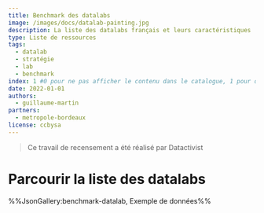 ```yaml
---
title: Benchmark des datalabs
image: /images/docs/datalab-painting.jpg
description: La liste des datalabs français et leurs caractéristiques
type: Liste de ressources
tags:
  - datalab
  - stratégie
  - lab
  - benchmark
index: 1 #0 pour ne pas afficher le contenu dans le catalogue, 1 pour qu'il s'affiche dans le catalogue
date: 2022-01-01
authors:
  - guillaume-martin
partners:
  - metropole-bordeaux
license: ccbysa
--- 
```


> Ce travail de recensement a été réalisé par Datactivist

# Parcourir la liste des datalabs 

%%JsonGallery:benchmark-datalab, Exemple de données%%
